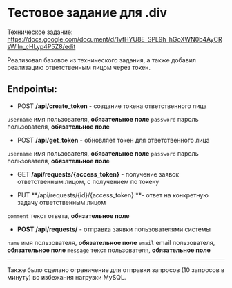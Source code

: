 # Тестовое задание для .div
Техническое задание: https://docs.google.com/document/d/1vfHYU8E_SPL9h_hGoXWN0b4AyCRsWlIn_cHLyp4P5Z8/edit

Реализовал базовое из технического задания, а также добавил реализацию ответственным лицом через токен.

## Endpointы:
- POST **/api/create_token** - создание токена ответственного лица

`username` имя пользователя, **обязательное поле**
`password` пароль пользователя, **обязательное поле**

- POST **/api/get_token** - обновляет токен для ответственного лица

`username` имя пользователя, **обязательное поле**
`password` пароль пользователя, **обязательное поле**

- GET **/api/requests/{access_token}** - получение заявок ответственным лицом, с получением по токену

- PUT **/api/requests/{id}/{access_token} **- ответ на конкретную задачу ответственным лицом

`comment` текст ответа, **обязательное поле**

- **POST /api/requests/** - отправка заявки пользователями системы

`name` имя пользователя, **обязательное поле**
`email` email пользователя, **обязательное поле**
`message` текст пользователя, **обязательное поле**


------------
Также было сделано ограничение для отправки запросов (10 запросов в минуту) во избежания нагрузки MySQL.
